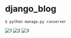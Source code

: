 # django_blog

```
$ python manage.py runserver
```

![1](https://images2.imgbox.com/22/07/DHEY6jYc_o.png)
![2](https://images2.imgbox.com/e2/6b/EyJPDiej_o.png)
![3](https://images2.imgbox.com/3a/2c/uag5U3X1_o.png)
